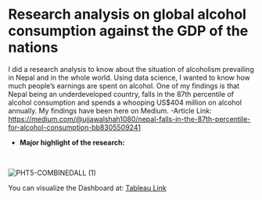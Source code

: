# Research analysis on global alcohol consumption against the GDP of the nations

I did a research analysis to know about the situation of alcoholism prevailing in Nepal and in the whole world. Using data science, I wanted to know how much people’s earnings are spent on alcohol. One of my findings is that Nepal being an underdeveloped country, falls in the 87th percentile of alcohol consumption and spends a whooping US$404 million on alcohol annually. My findings have been here on Medium.
-Article Link: https://medium.com/@ujjawalshah1080/nepal-falls-in-the-87th-percentile-for-alcohol-consumption-bb8305509241

* <b> Major highlight of the research:</b><br>
<br>

![PHT5-COMBINEDALL (1)](https://user-images.githubusercontent.com/80565061/190904771-d31b244a-289e-40c6-af85-41aa69cdbe38.png)

You can visualize the Dashboard at: [Tableau Link](https://public.tableau.com/app/profile/ujjawal.shah/viz/alcoholproject/COMBINEDALL)
